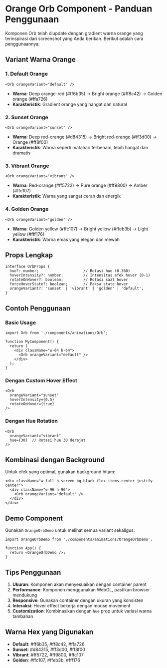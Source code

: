 # Orange Orb Component - Panduan Penggunaan

Komponen Orb telah diupdate dengan gradient warna orange yang terinspirasi dari screenshot yang Anda berikan. Berikut adalah cara penggunaannya:

## Variant Warna Orange

### 1. Default Orange
```tsx
<Orb orangeVariant="default" />
```
- **Warna**: Deep orange-red (#ff6b35) → Bright orange (#ff8c42) → Golden orange (#ffa726)
- **Karakteristik**: Gradient orange yang hangat dan natural

### 2. Sunset Orange
```tsx
<Orb orangeVariant="sunset" />
```
- **Warna**: Deep red-orange (#d84315) → Bright red-orange (#ff3d00) → Orange (#ff8f00)
- **Karakteristik**: Warna seperti matahari terbenam, lebih hangat dan dramatis

### 3. Vibrant Orange
```tsx
<Orb orangeVariant="vibrant" />
```
- **Warna**: Red-orange (#ff5722) → Pure orange (#ff9800) → Amber (#ffc107)
- **Karakteristik**: Warna yang sangat cerah dan energik

### 4. Golden Orange
```tsx
<Orb orangeVariant="golden" />
```
- **Warna**: Golden yellow (#ffc107) → Bright yellow (#ffeb3b) → Light yellow (#fff176)
- **Karakteristik**: Warna emas yang elegan dan mewah

## Props Lengkap

```tsx
interface OrbProps {
  hue?: number;                    // Rotasi hue (0-360)
  hoverIntensity?: number;         // Intensitas efek hover (0-1)
  rotateOnHover?: boolean;         // Rotasi saat hover
  forceHoverState?: boolean;       // Paksa state hover
  orangeVariant?: 'sunset' | 'vibrant' | 'golden' | 'default';
}
```

## Contoh Penggunaan

### Basic Usage
```tsx
import Orb from './components/animations/Orb';

function MyComponent() {
  return (
    <div className="w-64 h-64">
      <Orb orangeVariant="default" />
    </div>
  );
}
```

### Dengan Custom Hover Effect
```tsx
<Orb 
  orangeVariant="sunset"
  hoverIntensity={0.5}
  rotateOnHover={true}
/>
```

### Dengan Hue Rotation
```tsx
<Orb 
  orangeVariant="vibrant"
  hue={30}  // Rotasi hue 30 derajat
/>
```

## Kombinasi dengan Background

Untuk efek yang optimal, gunakan background hitam:

```tsx
<div className="w-full h-screen bg-black flex items-center justify-center">
  <div className="w-96 h-96">
    <Orb orangeVariant="default" />
  </div>
</div>
```

## Demo Component

Gunakan `OrangeOrbDemo` untuk melihat semua variant sekaligus:

```tsx
import OrangeOrbDemo from './components/animations/OrangeOrbDemo';

function App() {
  return <OrangeOrbDemo />;
}
```

## Tips Penggunaan

1. **Ukuran**: Komponen akan menyesuaikan dengan container parent
2. **Performance**: Komponen menggunakan WebGL, pastikan browser mendukung
3. **Responsive**: Gunakan container dengan ukuran yang konsisten
4. **Interaksi**: Hover effect bekerja dengan mouse movement
5. **Customization**: Kombinasikan dengan `hue` prop untuk variasi warna tambahan

## Warna Hex yang Digunakan

- **Default**: #ff6b35, #ff8c42, #ffa726
- **Sunset**: #d84315, #ff3d00, #ff8f00  
- **Vibrant**: #ff5722, #ff9800, #ffc107
- **Golden**: #ffc107, #ffeb3b, #fff176
